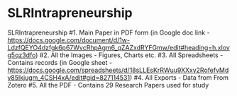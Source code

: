 # SLRIntrapreneurship
SLRIntrapreneurship
#1. Main Paper in PDF form (in Google doc link - https://docs.google.com/document/d/1w-LdzfQEYO4dzfgk6p67WvcRhpAgm6_qZAZxdRYFGmw/edit#heading=h.xlovg5qz3dfo)
#2. All the Images - Figures,  Charts etc.
#3. All Spreadsheets - Contains records (in Google sheet - https://docs.google.com/spreadsheets/d/18sLLEsKrRWuu9XXxy2RofefvMdy85lkjugm_4CSH4xA/edit#gid=827114531)
#4. All Exports - Data from From Zotero
#5. All the PDF - Contains 29 Research Papers used for study

